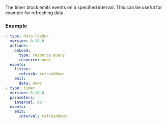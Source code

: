 The timer block emits events on a specified interval. This can be useful for example for refreshing
data.

### Example

```yaml
- type: data-loader
  version: 0.18.0
  actions:
    onLoad:
      type: resource.query
      resource: news
  events:
    listen:
      refresh: refreshNews
    emit:
      data: news
- type: timer
  version: 0.18.0
  parameters:
    interval: 60
  events:
    emit:
      interval: refreshNews
```
